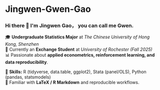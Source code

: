 # Jingwen-Gwen-Gao

### Hi there 👋 I'm Jingwen Gao， you can call me Gwen.  

🎓 **Undergraduate Statistics Major** at *The Chinese University of Hong Kong, Shenzhen*  
📍 Currently an **Exchange Student** at *University of Rochester (Fall 2025)*  
📊 Passionate about **applied econometrics, reinforcement learning, and data reproducibility**.  

🧩 **Skills:** R (tidyverse, data.table, ggplot2), Stata (panel/OLS), Python (pandas, statsmodels)  
📑 Familiar with **LaTeX / R Markdown** and reproducible workflows.  
